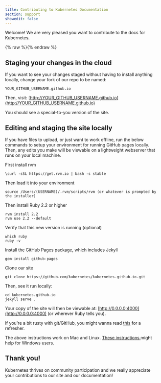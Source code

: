 ```yaml
---
title: Contributing to Kubernetes Documentation
section: support
showedit: false
---
```


Welcome! We are very pleased you want to contribute to the docs for Kubernetes.

{% raw %}<span id="editlink"></span>{% endraw %}

## Staging your changes in the cloud

If you want to see your changes staged without having to install anything locally,
change your fork of our repo to be named:

    YOUR_GITHUB_USERNAME.github.io

Then, visit: [http://YOUR_GITHUB_USERNAME.github.io](http://YOUR_GITHUB_USERNAME.github.io)

You should see a special-to-you version of the site. 

## Editing and staging the site locally

If you have files to upload, or just want to work offline, run the below commands to setup
your environment for running GitHub pages locally. Then, any edits you make will be viewable
on a lightweight webserver that runs on your local machine.

First install rvm

	\curl -sSL https://get.rvm.io | bash -s stable

Then load it into your environment

	source /Users/(USERNAME)/.rvm/scripts/rvm (or whatever is prompted by the installer)

Then install Ruby 2.2 or higher

	rvm install 2.2
	rvm use 2.2 --default
	
Verify that this new version is running (optional)

	which ruby
	ruby -v
	
Install the GitHub Pages package, which includes Jekyll

	gem install github-pages

Clone our site

	git clone https://github.com/kubernetes/kubernetes.github.io.git

Then, see it run locally:

	cd kubernetes.github.io
	jekyll serve .

Your copy of the site will then be viewable at: [http://0.0.0.0:4000](http://0.0.0.0:4000)
(or wherever Ruby tells you).

If you're a bit rusty with git/GitHub, you might wanna read
[this](http://readwrite.com/2013/10/02/github-for-beginners-part-2) for a refresher.

The above instructions work on Mac and Linux.
[These instructions ](https://martinbuberl.com/blog/setup-jekyll-on-windows-and-host-it-on-github-pages/)
might help for Windows users. 

## Thank you!

Kubernetes thrives on community participation and we really appreciate your
contributions to our site and our documentation!
<script language="JavaScript">
(function(){
	π.listen(init);
	function init(){
		π.clean(init);
		var editLink = πd('editlink');
		var h2 = π.h2();
		var p = π.p();
		var a = π.a('button');
		if(window.location.hash) {
			var page = window.location.hash.substring(1,window.location.hash.length);
			h2.fill('Continue with your edit');
			p.fill('Click the below link to edit the page you were just on. When you are done, press "Commit Changes" at the bottom of the screen. This will create a copy of our site on your GitHub account called a "fork." You can make other changes in your fork after it is created, if you want. When you are ready to send us all your changes, go to the index page for your fork and click "New Pull Request" to let us know about it.');
			a.href = 'https://github.com/kubernetes/kubernetes.github.io/edit/master/' + page;
			a.fill('Edit ' + page);
		} else {
			h2.fill('Editing the site in the cloud');
			p.fill('Click the below button to visit the repo for our site. You can then click the "Fork" button in the upper-right area of the screen to create a copy of our site on your GitHub account called a "fork." Make any changes you want in your fork, and when you are ready to send those changes to us, go to the index page for your fork and click "New Pull Request" to let us know about it.');
			a.href = 'https://github.com/kubernetes/kubernetes.github.io/';
			a.fill('Visit our GitHub repo');
		}
		editLink.fill([h2, p, a]);
	}
})();
</script>
